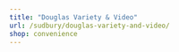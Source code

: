 ```yaml
---
title: "Douglas Variety & Video"
url: /sudbury/douglas-variety-and-video/
shop: convenience
---
```

